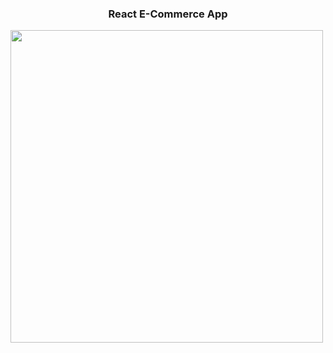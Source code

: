 <h3 align="center">React E-Commerce App</h3>

<img width="500" align="center" src = 'https://user-images.githubusercontent.com/88967412/164946891-be8a1a7c-ff5a-44fc-89a0-798dd0b883de.gif' />
